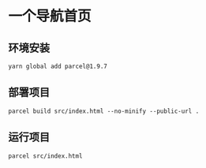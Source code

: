 # 一个导航首页

## 环境安装

`yarn global add parcel@1.9.7`

## 部署项目

`parcel build src/index.html --no-minify --public-url .`

## 运行项目

`parcel src/index.html`
